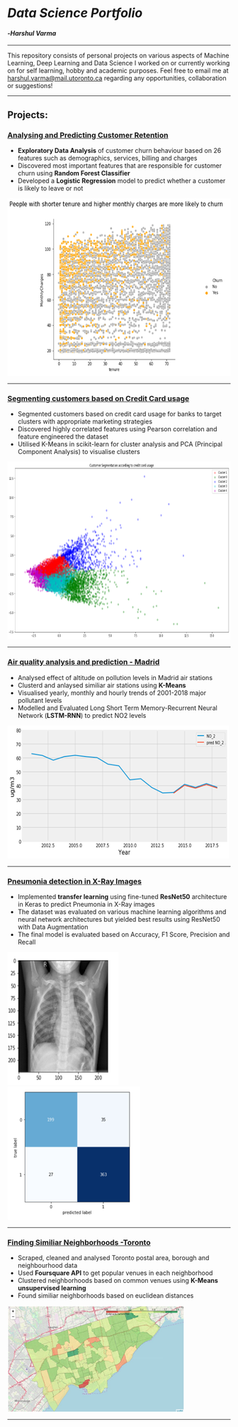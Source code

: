 # *Data Science Portfolio*
#### -_Harshul Varma_
***
This repository consists of personal projects on various aspects of Machine Learning, Deep Learning and Data Science I worked on or currently working on for self learning, hobby and academic purposes. Feel free to email me at harshul.varma@mail.utoronto.ca regarding any opportunities, collaboration or suggestions!
***
## Projects:
### [Analysing and Predicting Customer Retention](https://nbviewer.jupyter.org/github/harshulvarma/Portfolio/blob/master/Customer_Churn.ipynb)
- **Exploratory Data Analysis** of customer churn behaviour based on 26 features such as demographics, services, billing and charges
- Discovered most important features that are responsible for customer churn using **Random Forest Classifier**
- Developed a **Logistic Regression** model to predict whether a customer is likely to leave or not

<img src="https://github.com/harshulvarma/Portfolio/blob/master/Images/customerchurn.png" width="600" height="400">

***
### [Segmenting customers based on Credit Card usage](https://nbviewer.jupyter.org/github/harshulvarma/Portfolio/blob/master/Credit_Card_User_Segmentation.ipynb)
- Segmented customers based on credit card usage for banks to target clusters with appropriate marketing strategies
- Discovered highly correlated features using Pearson correlation and feature engineered the dataset
- Utilised K-Means in scikit-learn for cluster analysis and PCA (Principal Component Analysis) to visualise clusters

<img src="https://github.com/harshulvarma/Portfolio/blob/master/Images/CreditCard.png" width="600" height="400">

***
### [Air quality analysis and prediction - Madrid](https://nbviewer.jupyter.org/github/harshulvarma/Portfolio/blob/master/air_quality_analysis_and_prediction_Madrid.ipynb)
- Analysed effect of altitude on pollution levels in Madrid air stations
- Clusterd and anlaysed similiar air stations using **K-Means**
- Visualised yearly, monthly and hourly trends of 2001-2018 major pollutant levels
- Modelled and Evaluated Long Short Term Memory-Recurrent Neural Network (**LSTM-RNN**) to predict NO2 levels
<img src="https://github.com/harshulvarma/Portfolio/blob/master/Images/PredictedNO2.png" width="500" height="300">

***
### [Pneumonia detection in X-Ray Images](https://nbviewer.jupyter.org/github/harshulvarma/Portfolio/blob/master/Pneumonia_X-Ray_Images.ipynb)
- Implemented **transfer learning** using fine-tuned **ResNet50** architecture in Keras to predict Pneumonia in X-Ray images 
- The dataset was evaluated on various machine learning algorithms and neural network architectures but yielded best results using ResNet50 with Data Augmentation
- The final model is evaluated based on Accuracy, F1 Score, Precision and Recall

<img src="https://github.com/harshulvarma/Portfolio/blob/master/Images/XRay.PNG" width="250" height="300"> <img src="https://github.com/harshulvarma/Portfolio/blob/master/Images/PneumoniaConfusion.PNG" width="300" height="300">

***
### [Finding Similiar Neighborhoods -Toronto](https://nbviewer.jupyter.org/github/harshulvarma/Portfolio/blob/master/Finding_Similar_Neighborhoods.ipynb)
- Scraped, cleaned and analysed Toronto postal area, borough and neighbourhood data
- Used **Foursquare API** to get popular venues in each neighborhood
- Clustered neighborhoods based on common venues using **K-Means unsupervised learning**
- Found similiar neighborhoods based on euclidean distances
<img src="https://github.com/harshulvarma/Portfolio/blob/master/Images/TorontoClusters.JPG" width="400">

***


